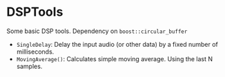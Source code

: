 # DSPTools
Some basic DSP tools.
Dependency on `boost::circular_buffer`
- `SingleDelay`: Delay the input audio (or other data) by a fixed number of milliseconds.
- `MovingAverage()`: Calculates simple moving average. Using the last N samples.
